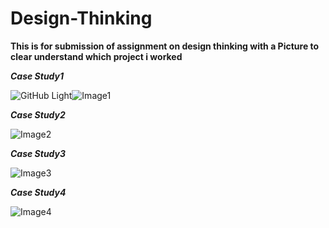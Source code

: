 # Design-Thinking

**This is for submission of assignment on design thinking with a Picture to clear understand which project i worked**

***Case Study1***

![GitHub Light](https://github.com/github-light.png#gh-dark-mode-only)![Image1](https://tailstrike.com/media/k4oilqrj/klm-4805-1.jpg)

***Case Study2***

![Image2](https://thumbor.forbes.com/thumbor/960x0/https%3A%2F%2Fspecials-images.forbesimg.com%2Fimageserve%2F559463785%2F960x0.jpg%3Ffit%3Dscale)

***Case Study3***

![Image3](https://cf2.ppt-online.org/files2/slide/g/gRhIinyTXYpfM60ZGvwluDOKdrN85S2B19bAmH/slide-0.jpg)

***Case Study4***

![Image4](https://www.worldatlas.com/r/w960-q80/upload/3c/54/b6/shutterstock-152288732.jpg)
